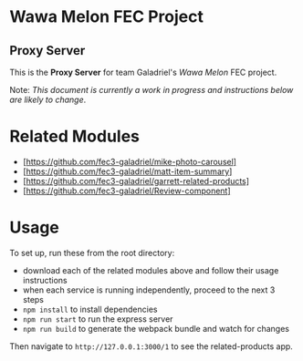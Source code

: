 # Wawa Melon FEC Project
## Proxy Server
This is the **Proxy Server** for team Galadriel's _Wawa Melon_ FEC project.

Note: _This document is currently a work in progress and instructions below are likely to change_.

# Related Modules
- [https://github.com/fec3-galadriel/mike-photo-carousel]
- [https://github.com/fec3-galadriel/matt-item-summary]
- [https://github.com/fec3-galadriel/garrett-related-products]
- [https://github.com/fec3-galadriel/Review-component]

# Usage
To set up, run these from the root directory:
- download each of the related modules above and follow their usage instructions
- when each service is running independently, proceed to the next 3 steps
- `npm install` to install dependencies
- `npm run start` to run the express server
- `npm run build` to generate the webpack bundle and watch for changes

Then navigate to `http://127.0.0.1:3000/1` to see the related-products app.